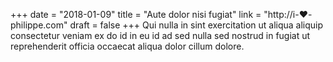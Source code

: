 +++
date = "2018-01-09"
title = "Aute dolor nisi fugiat"
link = "http://i-❤️-philippe.com"
draft = false
+++
Qui nulla in sint exercitation ut aliqua aliquip consectetur veniam ex do id in eu id ad sed nulla sed nostrud in fugiat ut reprehenderit officia occaecat aliqua dolor cillum dolore.